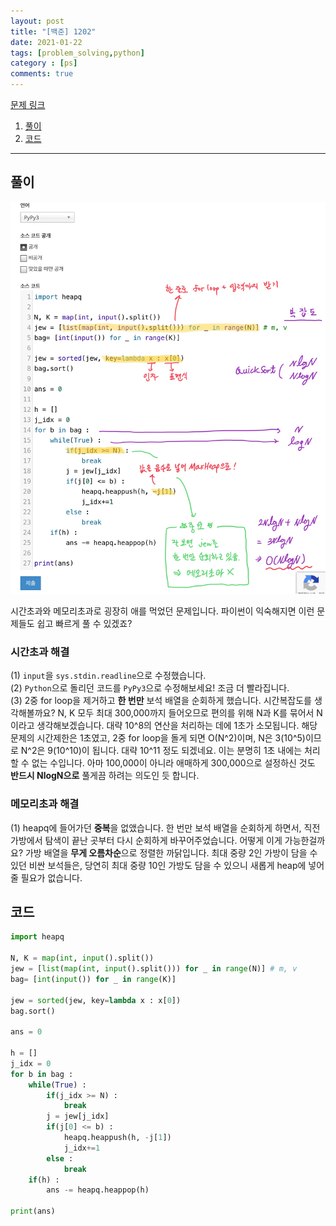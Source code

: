```yaml
---
layout: post
title: "[백준] 1202"
date: 2021-01-22
tags: [problem_solving,python]
category : [ps]
comments: true
---
```


[문제 링크](https://www.acmicpc.net/problem/1202)  
1. <a href="#solve">풀이</a>  
2. <a href="#code">코드</a>  

---

<a name="solve"></a>
## 풀이

<img src="../assets/img/1202ex.jpg"></img>

시간초과와 메모리초과로 굉장히 애를 먹었던 문제입니다. 파이썬이 익숙해지면 이런 문제들도 쉽고 빠르게 풀 수 있겠죠?  

### 시간초과 해결

(1) `input`을 `sys.stdin.readline`으로 수정했습니다.  
(2) `Python`으로 돌리던 코드를 `PyPy3`으로 수정해보세요! 조금 더 빨라집니다.  
(3) 2중 for loop을 제거하고 **한 번만** 보석 배열을 순회하게 했습니다. 시간복잡도를 생각해볼까요? N, K 모두 최대 300,000까지 들어오므로 편의를 위해 N과 K를 묶어서 N이라고 생각해보겠습니다. 대략 10^8의 연산을 처리하는 데에 1초가 소모됩니다. 해당 문제의 시간제한은 1초였고, 2중 for loop을 돌게 되면 O(N^2)이며, N은 3(10^5)이므로 N^2은 9(10^10)이 됩니다. 대략 10^11 정도 되겠네요. 이는 분명히 1초 내에는 처리할 수 없는 수입니다. 아마 100,000이 아니라 애매하게 300,000으로 설정하신 것도 **반드시 NlogN으로** 풀게끔 하려는 의도인 듯 합니다.  

### 메모리초과 해결

(1) heapq에 들어가던 **중복**을 없앴습니다. 한 번만 보석 배열을 순회하게 하면서, 직전 가방에서 탐색이 끝난 곳부터 다시 순회하게 바꾸어주었습니다. 어떻게 이게 가능한걸까요? 가방 배열을 **무게 오름차순**으로 정렬한 까닭입니다. 최대 중량 2인 가방이 담을 수 있던 비싼 보석들은, 당연히 최대 중량 10인 가방도 담을 수 있으니 새롭게 heap에 넣어줄 필요가 없습니다.  

<a name="code"></a>
## 코드

```python
import heapq

N, K = map(int, input().split())
jew = [list(map(int, input().split())) for _ in range(N)] # m, v
bag= [int(input()) for _ in range(K)]

jew = sorted(jew, key=lambda x : x[0])
bag.sort()

ans = 0

h = []
j_idx = 0
for b in bag :
    while(True) :
        if(j_idx >= N) :
            break
        j = jew[j_idx]
        if(j[0] <= b) :
            heapq.heappush(h, -j[1])
            j_idx+=1
        else :
            break
    if(h) :
        ans -= heapq.heappop(h)

print(ans)
```
